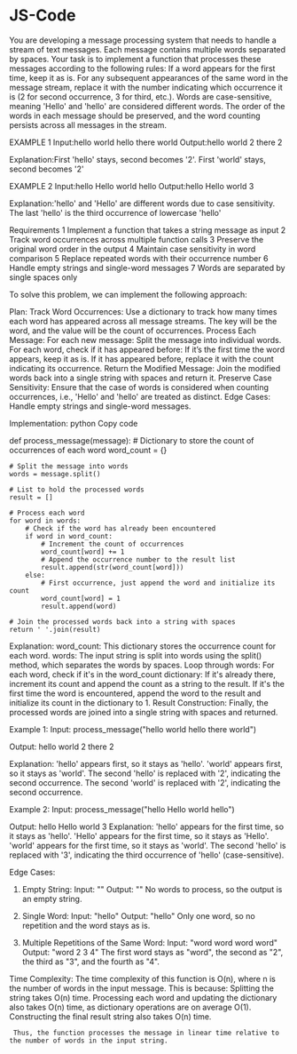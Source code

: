 # JS-Code

You are developing a message processing system that needs to handle a stream of text messages. Each message contains multiple words separated by spaces. Your task is to implement a function that processes 
these messages according to the following rules: If a word appears for the first time, keep it as is. For any subsequent appearances of the same word in the message stream, replace it with the number 
indicating which occurrence it is (2 for second occurrence, 3 for third, etc.). Words are case-sensitive, meaning 'Hello' and 'hello' are considered different words. The order of the words in each message 
should be preserved, and the word counting persists across all messages in the stream.

EXAMPLE 1
Input:hello world hello there world
Output:hello world 2 there 2

Explanation:First 'hello' stays, second becomes '2'. First 'world' stays, second becomes '2'

EXAMPLE 2
Input:hello Hello world hello
Output:hello Hello world 3

Explanation:'hello' and 'Hello' are different words due to case sensitivity. The last 'hello' is the third occurrence of lowercase 'hello'

Requirements
1
Implement a function that takes a string message as input
2
Track word occurrences across multiple function calls
3
Preserve the original word order in the output
4
Maintain case sensitivity in word comparison
5
Replace repeated words with their occurrence number
6
Handle empty strings and single-word messages
7
Words are separated by single spaces only




To solve this problem, we can implement the following approach:

Plan:
Track Word Occurrences: Use a dictionary to track how many times each word has appeared across all message streams. The key will be the word, and the value will be the count of occurrences.
Process Each Message: For each new message:
Split the message into individual words.
For each word, check if it has appeared before:
If it’s the first time the word appears, keep it as is.
If it has appeared before, replace it with the count indicating its occurrence.
Return the Modified Message: Join the modified words back into a single string with spaces and return it.
Preserve Case Sensitivity: Ensure that the case of words is considered when counting occurrences, i.e., 'Hello' and 'hello' are treated as distinct.
Edge Cases: Handle empty strings and single-word messages.

Implementation: python Copy code


def process_message(message):
    # Dictionary to store the count of occurrences of each word
    word_count = {}
    
    # Split the message into words
    words = message.split()
    
    # List to hold the processed words
    result = []
    
    # Process each word
    for word in words:
        # Check if the word has already been encountered
        if word in word_count:
            # Increment the count of occurrences
            word_count[word] += 1
            # Append the occurrence number to the result list
            result.append(str(word_count[word]))
        else:
            # First occurrence, just append the word and initialize its count
            word_count[word] = 1
            result.append(word)
    
    # Join the processed words back into a string with spaces
    return ' '.join(result)



Explanation:
word_count: This dictionary stores the occurrence count for each word.
words: The input string is split into words using the split() method, which separates the words by spaces.
Loop through words: For each word, check if it's in the word_count dictionary:
If it's already there, increment its count and append the count as a string to the result.
If it's the first time the word is encountered, append the word to the result and initialize its count in the dictionary to 1.
Result Construction: Finally, the processed words are joined into a single string with spaces and returned.

Example 1:
Input:
process_message("hello world hello there world")

Output:
hello world 2 there 2

Explanation:
  'hello' appears first, so it stays as 'hello'.
  'world' appears first, so it stays as 'world'.
  The second 'hello' is replaced with '2', indicating the second occurrence.
  The second 'world' is replaced with '2', indicating the second occurrence.

Example 2:
Input:
process_message("hello Hello world hello")

Output:
hello Hello world 3
Explanation:
  'hello' appears for the first time, so it stays as 'hello'.
  'Hello' appears for the first time, so it stays as 'Hello'.
  'world' appears for the first time, so it stays as 'world'.
  The second 'hello' is replaced with '3', indicating the third occurrence of 'hello' (case-sensitive).

Edge Cases:
  1. Empty String:
         Input: ""
         Output: ""
         No words to process, so the output is an empty string.
  
  2. Single Word:
        Input: "hello"
        Output: "hello"
        Only one word, so no repetition and the word stays as is.

  3. Multiple Repetitions of the Same Word:
        Input: "word word word word"
        Output: "word 2 3 4"
        The first word stays as "word", the second as "2", the third as "3", and the fourth as "4".


Time Complexity:
      The time complexity of this function is O(n), where n is the number of words in the input message. This is because:
            Splitting the string takes O(n) time.
            Processing each word and updating the dictionary also takes O(n) time, as dictionary operations are on average O(1).
            Constructing the final result string also takes O(n) time.
    
     Thus, the function processes the message in linear time relative to the number of words in the input string.


